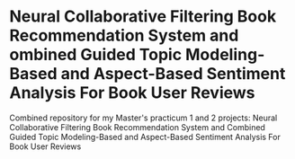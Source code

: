 # Neural Collaborative Filtering Book Recommendation System and ombined Guided Topic Modeling-Based and Aspect-Based Sentiment Analysis For Book User Reviews
Combined repository for my Master's practicum 1 and 2 projects: Neural Collaborative Filtering Book Recommendation System and Combined Guided Topic Modeling-Based and Aspect-Based Sentiment Analysis For Book User Reviews
